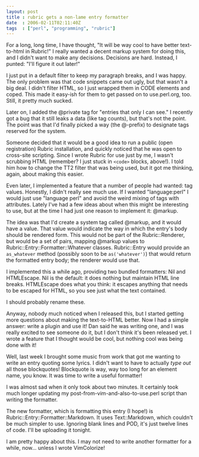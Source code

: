 ```yaml
---
layout: post
title : rubric gets a non-lame entry formatter
date  : 2006-02-11T02:11:40Z
tags  : ["perl", "programming", "rubric"]
---
```

For a long, long time, I have thought, "It will be way cool to have better text-to-html in Rubric!"  I really wanted a decent markup system for doing this, and I didn't want to make any decisions.  Decisions are hard.  Instead, I punted: "I'll figure it out later!"

I just put in a default filter to keep my paragraph breaks, and I was happy. The only problem was that code snippets came out ugly, but that wasn't a big deal.  I didn't filter HTML, so I just wrapped them in CODE elements and coped. This made it easy-ish for them to get passed on to use.perl.org, too.  Still, it pretty much sucked.

Later on, I added the @private tag for "entries that only I can see."  I recently got a bug that it still leaks a data (like tag counts), but that's not the point.  The point was that I'd finally picked a way (the @-prefix) to designate tags reserved for the system.

Someone decided that it would be a good idea to run a public (open registration) Rubric installation, and quickly noticed that he was open to cross-site scripting.  Since I wrote Rubric for use just by me, I wasn't scrubbing HTML (remember?  I just stuck in ``<code>`` blocks, above!).  I told him how to change the TT2 filter that was being used, but it got me thinking, again, about making this easier.

Even later, I implemented a feature that a number of people had wanted: tag values.  Honestly, I didn't really see much use.  If I wanted "language:perl" I would just use "language perl" and avoid the weird mixing of tags with attributes.  Lately I've had a few ideas about when this might be interesting to use, but at the time I had just one reason to implement it: @markup.

The idea was that I'd create a system tag called @markup, and it would have a value.  That value would indicate the way in which the entry's body should be rendered form.  This would not be part of the Rubric::Renderer, but would be a set of pairs, mapping @markup values to Rubric::Entry::Formatter::Whatever classes.  Rubric::Entry would provide an `as_whatever` method (possibly soon to be `as('whatever')`) that would return the formatted entry body; the renderer would use that.

I implemented this a while ago, providing two bundled formatters:  Nil and HTMLEscape.  Nil is the default: it does nothing but maintain HTML line breaks. HTMLEscape does what you think: it escapes anything that needs to be escaped for HTML, so you see just what the text contained.

I should probably rename these.

Anyway, nobody much noticed when I released this, but I started getting more questions about making the text-to-HTML better.  Now I had a simple answer: write a plugin and use it!  Dan said he was writing one, and I was really excited to see someone do it, but I don't think it's been released yet.  I wrote a feature that I thought would be cool, but nothing cool was being done with it!

Well, last week I brought some music from work that got me wanting to write an entry quoting some lyrics.  I didn't want to have to actually _type out_ all those blockquotes!  Blockquote is way, way too long for an element name, you know.  It was time to write a useful formatter!

I was almost sad when it only took about two minutes.  It certainly took much longer updating my post-from-vim-and-also-to-use.perl script than writing the formatter.

The new formatter, which is formatting this entry (I hope!) is Rubric::Entry::Formatter::Markdown.  It uses Text::Markdown, which couldn't be much simpler to use.  Ignoring blank lines and POD, it's just twelve lines of code.  I'll be uploading it tonight.

I am pretty happy about this.  I may not need to write another formatter for a while, now... unless I wrote VimColorize!
